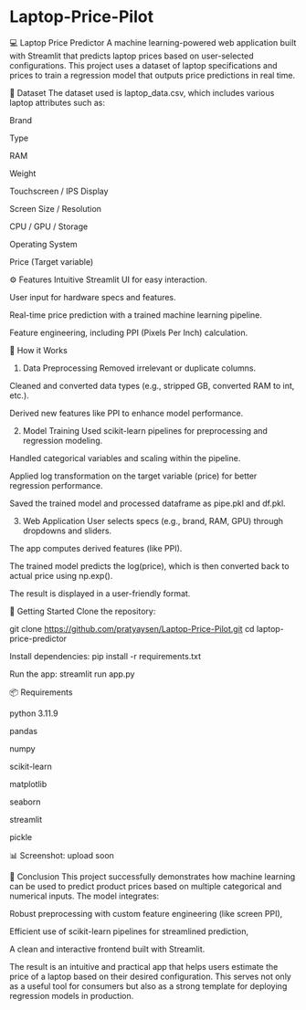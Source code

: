 # Laptop-Price-Pilot
💻 Laptop Price Predictor
A machine learning-powered web application built with Streamlit that predicts laptop prices based on user-selected configurations. This project uses a dataset of laptop specifications and prices to train a regression model that outputs price predictions in real time.

📁 Dataset
The dataset used is laptop_data.csv, which includes various laptop attributes such as:

Brand

Type

RAM

Weight

Touchscreen / IPS Display

Screen Size / Resolution

CPU / GPU / Storage

Operating System

Price (Target variable)

⚙️ Features
Intuitive Streamlit UI for easy interaction.

User input for hardware specs and features.

Real-time price prediction with a trained machine learning pipeline.

Feature engineering, including PPI (Pixels Per Inch) calculation.

🧪 How it Works
1. Data Preprocessing
Removed irrelevant or duplicate columns.

Cleaned and converted data types (e.g., stripped GB, converted RAM to int, etc.).

Derived new features like PPI to enhance model performance.

2. Model Training
Used scikit-learn pipelines for preprocessing and regression modeling.

Handled categorical variables and scaling within the pipeline.

Applied log transformation on the target variable (price) for better regression performance.

Saved the trained model and processed dataframe as pipe.pkl and df.pkl.

3. Web Application
User selects specs (e.g., brand, RAM, GPU) through dropdowns and sliders.

The app computes derived features (like PPI).

The trained model predicts the log(price), which is then converted back to actual price using np.exp().

The result is displayed in a user-friendly format.

🚀 Getting Started
Clone the repository:

git clone https://github.com/pratyaysen/Laptop-Price-Pilot.git
cd laptop-price-predictor

Install dependencies:
pip install -r requirements.txt

Run the app:
streamlit run app.py

📦 Requirements

python 3.11.9

pandas

numpy

scikit-learn

matplotlib

seaborn

streamlit

pickle

📊 Screenshot:
upload soon


📌 Conclusion
This project successfully demonstrates how machine learning can be used to predict product prices based on multiple categorical and numerical inputs. The model integrates:

Robust preprocessing with custom feature engineering (like screen PPI),

Efficient use of scikit-learn pipelines for streamlined prediction,

A clean and interactive frontend built with Streamlit.

The result is an intuitive and practical app that helps users estimate the price of a laptop based on their desired configuration. This serves not only as a useful tool for consumers but also as a strong template for deploying regression models in production.
